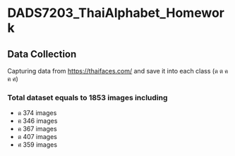 # DADS7203_ThaiAlphabet_Homework
## Data Collection
Capturing data from https://thaifaces.com/ and save it into each class (ด ต ค ฅ ศ)

### Total dataset equals to 1853 images including
- ด 374 images
- ฅ 346 images
- ค 367 images
- ต 407 images
- ศ 359 images
